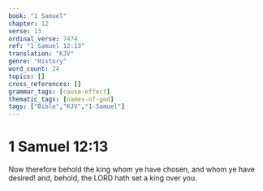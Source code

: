 ```yaml
---
book: "1 Samuel"
chapter: 12
verse: 13
ordinal_verse: 7474
ref: "1 Samuel 12:13"
translation: "KJV"
genre: "History"
word_count: 24
topics: []
cross_references: []
grammar_tags: [cause-effect]
thematic_tags: [names-of-god]
tags: ["Bible","KJV","1-Samuel"]
---
```


# 1 Samuel 12:13

Now therefore behold the king whom ye have chosen, and whom ye have desired! and, behold, the LORD hath set a king over you.
